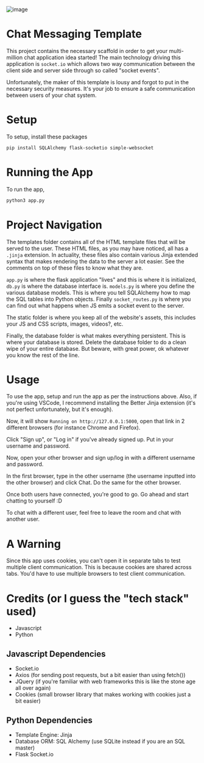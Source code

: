 ![image](https://github.com/user-attachments/assets/a994297d-c730-45d4-8187-9404bb64c8b0)

# Chat Messaging Template
This project contains the necessary scaffold in order to get your multi-million chat application idea started! The main technology driving this application is `socket.io` which allows two way communication between the client side and server side through so called "socket events". 

Unfortunately, the maker of this template is lousy and forgot to put in the necessary security measures. It's your job to ensure a safe communication between users of your chat system. 

# Setup
To setup, install these packages 

```bash
pip install SQLAlchemy flask-socketio simple-websocket
```

# Running the App
To run the app, 

```bash
python3 app.py
```

# Project Navigation
The templates folder contains all of the HTML template files that will be served to the user. These HTML files, as you may have noticed, all has a `.jinja` extension. In actuality, these files also contain various Jinja extended syntax that makes rendering the data to the server a lot easier. See the comments on top of these files to know what they are.

`app.py` is where the flask application "lives" and this is where it is initialized, `db.py` is where the database interface is. `models.py` is where you define the various database models. This is where you tell SQLAlchemy how to map the SQL tables into Python objects. Finally `socket_routes.py` is where you can find out what happens when JS emits a socket event to the server.

The static folder is where you keep all of the website's assets, this includes your JS and CSS scripts, images, videos?, etc. 

Finally, the database folder is what makes everything persistent. This is where your database is stored. Delete the database folder to do a clean wipe of your entire database. But beware, with great power, ok whatever you know the rest of the line.

# Usage
To use the app, setup and run the app as per the instructions above. Also, if you're using VSCode, I recommend installing the Better Jinja extension (it's not perfect unfortunately, but it's enough). 

Now, it will show `Running on http://127.0.0.1:5000`, open that link in 2 different browsers (for instance Chrome and Firefox).

Click "Sign up", or "Log in" if you've already signed up. Put in your username and password.

Now, open your other browser and sign up/log in with a different username and password. 

In the first browser, type in the other username (the username inputted into the other browser) and click Chat. Do the same for the other browser.

Once both users have connected, you're good to go. Go ahead and start chatting to yourself :D

To chat with a different user, feel free to leave the room and chat with another user.

# A Warning
Since this app uses cookies, you can't open it in separate tabs to test multiple client communication. This is because cookies are shared across tabs. You'd have to use multiple browsers to test client communication.

# Credits (or I guess the "tech stack" used)
- Javascript
- Python

## Javascript Dependencies
- Socket.io
- Axios (for sending post requests, but a bit easier than using fetch())
- JQuery (if you're familiar with web frameworks this is like the stone age all over again)
- Cookies (small browser library that makes working with cookies just a bit easier)

## Python Dependencies
- Template Engine: Jinja
- Database ORM: SQL Alchemy (use SQLite instead if you are an SQL master)
- Flask Socket.io
